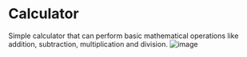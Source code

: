# Calculator
Simple calculator that can perform basic mathematical operations like addition, subtraction, multiplication and division.
![image](https://github.com/pranathi-jayanthi/Calculator/assets/113671307/e676233a-3c98-4f1a-8535-1d0397bd7e36)
